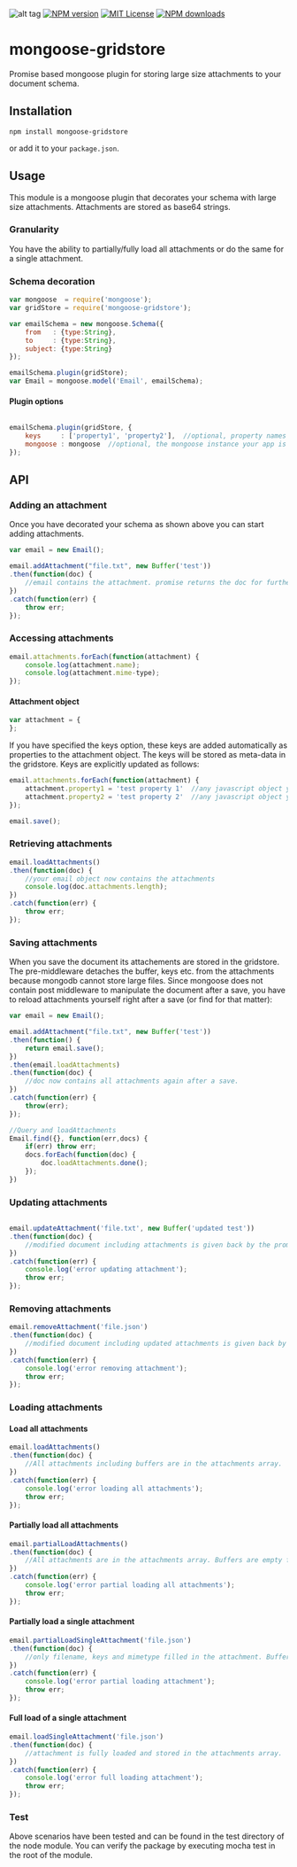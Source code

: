 ![alt tag](https://travis-ci.org/dlemon/mongoose-gridstore.svg?branch=master) [![NPM version][npm-version-image]][npm-url]  [![MIT License][license-image]][license-url] [![NPM downloads][npm-downloads-image]][npm-url]

# mongoose-gridstore
Promise based mongoose plugin for storing large size attachments to your document schema.

## Installation

```shell
npm install mongoose-gridstore
```
or add it to your `package.json`.

## Usage
This module is a mongoose plugin that decorates your schema with large size attachments. 
Attachments are stored as base64 strings.

### Granularity
You have the ability to partially/fully load all attachments or do the same for a single attachment.

### Schema decoration
```javascript
var mongoose  = require('mongoose');
var gridStore = require('mongoose-gridstore');

var emailSchema = new mongoose.Schema({
    from   : {type:String},
    to     : {type:String},
	subject: {type:String}
});

emailSchema.plugin(gridStore);
var Email = mongoose.model('Email', emailSchema);
```

#### Plugin options
```javascript

emailSchema.plugin(gridStore, {    
	keys     : ['property1', 'property2'],  //optional, property names that you want to add to the attachment object.
    mongoose : mongoose  //optional, the mongoose instance your app is using. Defaults to latest mongoose version.
});
```

## API

### Adding an attachment
Once you have decorated your schema as shown above you can start adding attachments.

```javascript
var email = new Email();

email.addAttachment("file.txt", new Buffer('test'))
.then(function(doc) {
    //email contains the attachment. promise returns the doc for further promise chaining.
})
.catch(function(err) {
    throw err;
});
```

### Accessing attachments

```javascript
email.attachments.forEach(function(attachment) {
	console.log(attachment.name);
	console.log(attachment.mime-type);
});
```

#### Attachment object

```javascript
var attachment = {
};
```
If you have specified the keys option, these keys are added automatically as properties to the attachment object.
The keys will be stored as meta-data in the gridstore. Keys are explicitly updated as follows:

```javascript
email.attachments.forEach(function(attachment) {
	attachment.property1 = 'test property 1'  //any javascript object you like
    attachment.property2 = 'test property 2'  //any javascript object you like
});

email.save();
```

### Retrieving attachments

```javascript
email.loadAttachments()
.then(function(doc) {
    //your email object now contains the attachments
    console.log(doc.attachments.length); 
})
.catch(function(err) {
    throw err;
});
```

### Saving attachments
When you save the document its attachements are stored in the gridstore. The pre-middleware detaches the buffer, keys etc. from the attachments
because mongodb cannot store large files. Since mongoose does not contain post middleware to manipulate the document after a save, 
you have to reload attachments yourself right after a save (or find for that matter):

```javascript
var email = new Email();

email.addAttachment("file.txt", new Buffer('test'))
.then(function() {
    return email.save();
})
.then(email.loadAttachments)
.then(function(doc) {
    //doc now contains all attachments again after a save.
})
.catch(function(err) {
    throw(err);
});

//Query and loadAttachments
Email.find({}, function(err,docs) {
    if(err) throw err;
    docs.forEach(function(doc) {
        doc.loadAttachments.done();
    });
})
```

### Updating attachments
```javascript

email.updateAttachment('file.txt', new Buffer('updated test'))
.then(function(doc) {
	//modified document including attachments is given back by the promise for further chaining.
})
.catch(function(err) {
	console.log('error updating attachment');
	throw err;
});
```

### Removing attachments

```javascript
email.removeAttachment('file.json')
.then(function(doc) {
	//modified document including updated attachments is given back by the promise
})
.catch(function(err) {
	console.log('error removing attachment');
	throw err;
});
```

### Loading attachments

#### Load all attachments

```javascript
email.loadAttachments()
.then(function(doc) {
	//All attachments including buffers are in the attachments array.
})
.catch(function(err) {
	console.log('error loading all attachments');
	throw err;
});
```

#### Partially load all attachments

```javascript
email.partialLoadAttachments()
.then(function(doc) {
	//All attachments are in the attachments array. Buffers are empty for each attachment.
})
.catch(function(err) {
	console.log('error partial loading all attachments');
	throw err;
});
```

#### Partially load a single attachment

```javascript
email.partialLoadSingleAttachment('file.json')
.then(function(doc) {
	//only filename, keys and mimetype filled in the attachment. Buffer is empty.
})
.catch(function(err) {
	console.log('error partial loading attachment');
	throw err;
});
```

#### Full load of a single attachment

```javascript
email.loadSingleAttachment('file.json')
.then(function(doc) {
	//attachment is fully loaded and stored in the attachments array.
})
.catch(function(err) {
	console.log('error full loading attachment');
	throw err;
});
```


### Test
Above scenarios have been tested and can be found in the test directory of the node module. 
You can verify the package by executing mocha test in the root of the module.

[license-image]: https://img.shields.io/badge/license-MIT-blue.svg?style=flat
[license-url]: license.txt

[npm-url]: https://npmjs.org/package/mongoose-gridstore
[npm-version-image]: https://img.shields.io/npm/v/mongoose-gridstore.svg?style=flat
[npm-downloads-image]: https://img.shields.io/npm/dm/mongoose-gridstore.svg?style=flat

